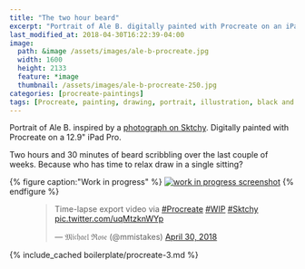 ```yaml
---
title: "The two hour beard"
excerpt: "Portrait of Ale B. digitally painted with Procreate on an iPad."
last_modified_at: 2018-04-30T16:22:39-04:00
image: 
  path: &image /assets/images/ale-b-procreate.jpg
  width: 1600
  height: 2133
  feature: *image
  thumbnail: /assets/images/ale-b-procreate-250.jpg
categories: [procreate-paintings]
tags: [Procreate, painting, drawing, portrait, illustration, black and white, beard, time lapse]
---
```


Portrait of Ale B. inspired by a [photograph on Sktchy](http://sktchy.com/pGkOfH ). Digitally painted with Procreate on a 12.9" iPad Pro.

Two hours and 30 minutes of beard scribbling over the last couple of weeks. Because who has time to relax draw in a single sitting?

{% figure caption:"Work in progress" %}
[![work in progress screenshot](/assets/images/ale-b-progress-1.jpg)](/assets/images/ale-b-progress-1-lg.jpg)
{% endfigure %}

<figure>
  <blockquote class="twitter-tweet" data-conversation="none" data-lang="en"><p lang="en" dir="ltr">Time-lapse export video via <a href="https://twitter.com/hashtag/Procreate?src=hash&amp;ref_src=twsrc%5Etfw">#Procreate</a> <a href="https://twitter.com/hashtag/WIP?src=hash&amp;ref_src=twsrc%5Etfw">#WIP</a> <a href="https://twitter.com/hashtag/Sktchy?src=hash&amp;ref_src=twsrc%5Etfw">#Sktchy</a> <a href="https://t.co/uqMtzknWYp">pic.twitter.com/uqMtzknWYp</a></p>&mdash; 𝔐𝔦𝔠𝔥𝔞𝔢𝔩 ℜ𝔬𝔰𝔢 (@mmistakes) <a href="https://twitter.com/mmistakes/status/990746870380195840?ref_src=twsrc%5Etfw">April 30, 2018</a></blockquote>
  <script async src="https://platform.twitter.com/widgets.js" charset="utf-8"></script>
</figure>

{% include_cached boilerplate/procreate-3.md %}
